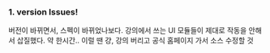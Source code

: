 ### 1. version Issues!
버전이 바뀌면서, 스펙이 바뀌었나보다. 강의에서 쓰는 UI 모듈들이 제대로 작동을 안해서 삽질했다. 약 한시간.. 이럴 땐 걍, 강의 버리고 공식 홈페이지 가서 소스 수정할 것 
